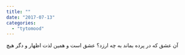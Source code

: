 ```yaml
---
title: ""
date: "2017-07-13"
categories: 
  - "tytomood"
---
```


آن عشق که در پرده بماند به چه ارزد؟ عشق است و همین لذت اظهار و دگر هیچ
